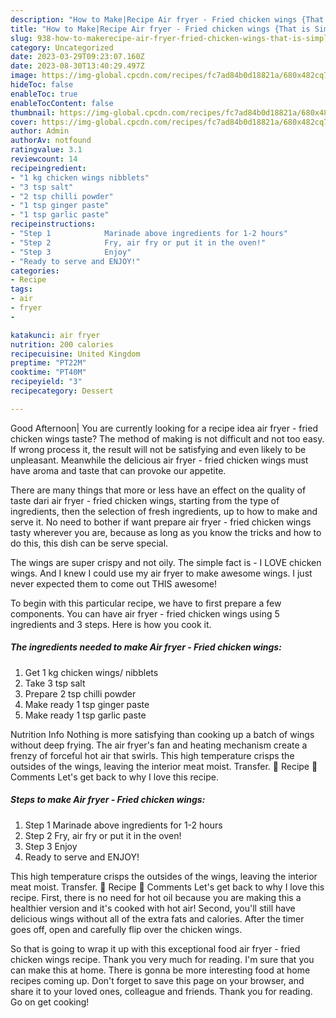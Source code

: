 ```yaml
---
description: "How to Make|Recipe Air fryer - Fried chicken wings {That is Simple"
title: "How to Make|Recipe Air fryer - Fried chicken wings {That is Simple"
slug: 938-how-to-makerecipe-air-fryer-fried-chicken-wings-that-is-simple
category: Uncategorized
date: 2023-03-29T09:23:07.160Z
date: 2023-08-30T13:40:29.497Z
image: https://img-global.cpcdn.com/recipes/fc7ad84b0d18821a/680x482cq70/air-fryer-fried-chicken-wings-recipe-main-photo.jpg
hideToc: false
enableToc: true
enableTocContent: false
thumbnail: https://img-global.cpcdn.com/recipes/fc7ad84b0d18821a/680x482cq70/air-fryer-fried-chicken-wings-recipe-main-photo.jpg
cover: https://img-global.cpcdn.com/recipes/fc7ad84b0d18821a/680x482cq70/air-fryer-fried-chicken-wings-recipe-main-photo.jpg
author: Admin
authorAv: notfound
ratingvalue: 3.1
reviewcount: 14
recipeingredient:
- "1 kg chicken wings nibblets"
- "3 tsp salt"
- "2 tsp chilli powder"
- "1 tsp ginger paste"
- "1 tsp garlic paste"
recipeinstructions:
- "Step 1            Marinade above ingredients for 1-2 hours"
- "Step 2            Fry, air fry or put it in the oven!"
- "Step 3            Enjoy"
- "Ready to serve and ENJOY!"
categories:
- Recipe
tags:
- air
- fryer
- 

katakunci: air fryer  
nutrition: 200 calories
recipecuisine: United Kingdom
preptime: "PT22M"
cooktime: "PT40M"
recipeyield: "3"
recipecategory: Dessert

---
```



Good Afternoon| You are currently looking for a recipe idea air fryer - fried chicken wings taste? The method of making is not difficult and not too easy. If wrong process it, the result will not be satisfying and even likely to be unpleasant. Meanwhile the delicious air fryer - fried chicken wings must have aroma and taste that can provoke our appetite.






There are many things that more or less have an effect on the quality of taste dari air fryer - fried chicken wings, starting from the type of ingredients, then the selection of fresh ingredients, up to how to make and serve it. No need to bother if want prepare air fryer - fried chicken wings tasty wherever you are, because as long as you know the tricks and how to do this, this dish can be serve  special.


The wings are super crispy and not oily. The simple fact is - I LOVE chicken wings. And I knew I could use my air fryer to make awesome wings. I just never expected them to come out THIS awesome!


To begin with this particular recipe, we have to first prepare a few components. You can have air fryer - fried chicken wings using 5 ingredients and 3 steps. Here is how you cook it.

<!--inarticleads1-->

##### The ingredients needed to make Air fryer - Fried chicken wings:

1. Get 1 kg chicken wings/ nibblets
1. Take 3 tsp salt
1. Prepare 2 tsp chilli powder
1. Make ready 1 tsp ginger paste
1. Make ready 1 tsp garlic paste


Nutrition Info Nothing is more satisfying than cooking up a batch of wings without deep frying. The air fryer&#39;s fan and heating mechanism create a frenzy of forceful hot air that swirls. This high temperature crisps the outsides of the wings, leaving the interior meat moist. Transfer. 📖 Recipe 💬 Comments Let&#39;s get back to why I love this recipe. 

<!--inarticleads2-->

##### Steps to make Air fryer - Fried chicken wings:

1. Step 1            Marinade above ingredients for 1-2 hours
1. Step 2            Fry, air fry or put it in the oven!
1. Step 3            Enjoy
1. Ready to serve and ENJOY!

This high temperature crisps the outsides of the wings, leaving the interior meat moist. Transfer. 📖 Recipe 💬 Comments Let&#39;s get back to why I love this recipe. First, there is no need for hot oil because you are making this a healthier version and it&#39;s cooked with hot air! Second, you&#39;ll still have delicious wings without all of the extra fats and calories. After the timer goes off, open and carefully flip over the chicken wings. 

So that is going to wrap it up with this exceptional food air fryer - fried chicken wings recipe. Thank you very much for reading. I'm sure that you can make this at home. There is gonna be more interesting food at home recipes coming up. Don't forget to save this page on your browser, and share it to your loved ones, colleague and friends. Thank you for reading. Go on get cooking!
